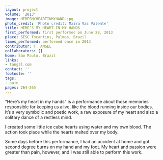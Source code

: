 ```yaml
---
layout: project
volume: '2013'
image: HERESMYHEARTINMYHAND.jpg
photo_credit: 'Photo credit: Maira Vaz Valente'
title: HERE’S MY HEART IN MY HANDS
first_performed: first performed on June 28, 2013
place: SESC Tocantins, Palmas, Brazil
times_performed: performed once in 2013
contributor: T. ANGEL
collaborators: []
home: São Paulo, Brazil
links:
- tang3l.com
contact: ''
footnote: ''
tags:
- pain
pages: 264-265
---
```


“Here’s my heart in my hands” is a performance about those memories responsible for keeping us alive, like the blood running inside our bodies. It’s a very symbolic and poetic work, a raw exposure of my heart and also a solitary dance of a restless mind.

I created some little ice cube hearts using water and my own blood. The action took place while the hearts melted over my body.

Some days before this performance, I had an accident at home and got second degree burns on my hand and my foot. My heart and passion were greater than pain, however, and I was still able to perform this work.
